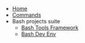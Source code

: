 <!-- docs/_sidebar.md -->

- [Home](/)
- [Commands](Commands.md 'The greatest commands in the world')
- Bash projects suite
  - [Bash Tools Framework](https://fchastanet.github.io/bash-tools-framework/)
  - [Bash Dev Env](https://fchastanet.github.io/bash-dev-env/)
